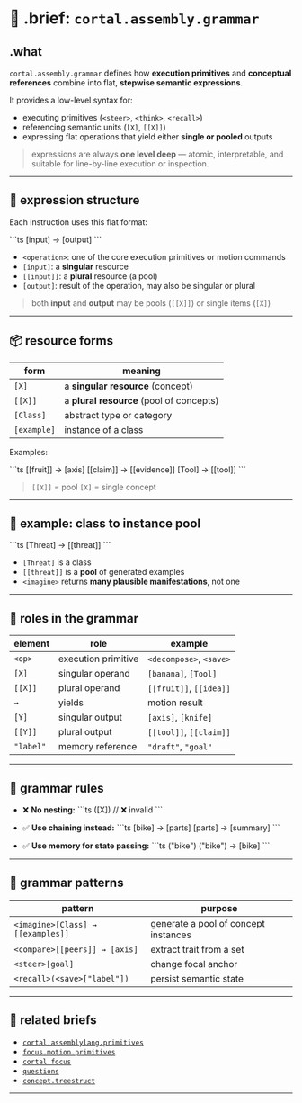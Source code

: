 # 🧩 .brief: `cortal.assembly.grammar`

## .what

`cortal.assembly.grammar` defines how **execution primitives** and **conceptual references**
combine into flat, **stepwise semantic expressions**.

It provides a low-level syntax for:

- executing primitives (`<steer>`, `<think>`, `<recall>`)
- referencing semantic units (`[X]`, `[[X]]`)
- expressing flat operations that yield either **single or pooled** outputs

> expressions are always **one level deep** — atomic, interpretable, and
> suitable for line-by-line execution or inspection.

---

## 🧠 expression structure

Each instruction uses this flat format:

\`\`\`ts
<operation>[input] → [output]
\`\`\`

- `<operation>`: one of the core execution primitives or motion commands
- `[input]`: a **singular** resource
- `[[input]]`: a **plural** resource (a pool)
- `[output]`: result of the operation, may also be singular or plural

> both **input** and **output** may be pools (`[[X]]`) or single items (`[X]`)

---

## 📦 resource forms

| form         | meaning                                 |
|--------------|------------------------------------------|
| `[X]`        | a **singular resource** (concept)        |
| `[[X]]`      | a **plural resource** (pool of concepts) |
| `[Class]`    | abstract type or category                |
| `[example]`  | instance of a class                      |

Examples:

\`\`\`ts
<compare>[[fruit]] → [axis]
<gather>[[claim]] → [[evidence]]
<imagine>[Tool] → [[tool]]
\`\`\`

> `[[X]]` = pool
> `[X]` = single concept

---

## 🧪 example: class to instance pool

\`\`\`ts
<imagine>[Threat] → [[threat]]
\`\`\`

- `[Threat]` is a class
- `[[threat]]` is a **pool** of generated examples
- `<imagine>` returns **many plausible manifestations**, not one

---

## 🧠 roles in the grammar

| element       | role                          | example                  |
|---------------|-------------------------------|---------------------------|
| `<op>`        | execution primitive            | `<decompose>`, `<save>`   |
| `[X]`         | singular operand               | `[banana]`, `[Tool]`      |
| `[[X]]`       | plural operand                 | `[[fruit]]`, `[[idea]]`   |
| `→`           | yields                         | motion result             |
| `[Y]`         | singular output                | `[axis]`, `[knife]`       |
| `[[Y]]`       | plural output                  | `[[tool]]`, `[[claim]]`   |
| `"label"`     | memory reference               | `"draft"`, `"goal"`       |

---

## 📏 grammar rules

- ❌ **No nesting:**
  \`\`\`ts
  <compress>(<decompose>[X])    // ❌ invalid
  \`\`\`

- ✅ **Use chaining instead:**
  \`\`\`ts
  <decompose>[bike] → [parts]
  <compress>[parts] → [summary]
  \`\`\`

- ✅ **Use memory for state passing:**
  \`\`\`ts
  <save>("bike")
  <load>("bike") → [bike]
  \`\`\`

---

## 🧩 grammar patterns

| pattern                             | purpose                                |
|-------------------------------------|----------------------------------------|
| `<imagine>[Class] → [[examples]]`   | generate a pool of concept instances   |
| `<compare>[[peers]] → [axis]`       | extract trait from a set               |
| `<steer>[goal]`                     | change focal anchor                    |
| `<recall>(<save>["label"])`         | persist semantic state                 |

---

## 🔁 related briefs

- [`cortal.assemblylang.primitives`](./cortal.assemblylang.primitives.md)
- [`focus.motion.primitives`](./focus.motion.primitives.md)
- [`cortal.focus`](./cortal.focus.md)
- [`questions`](./questions.md)
- [`concept.treestruct`](./concept.treestruct.md)

---
